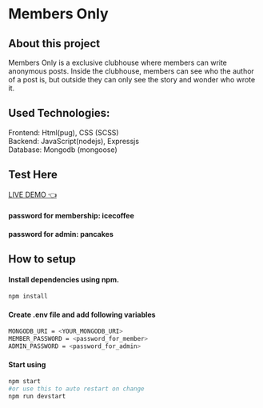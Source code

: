 # Members Only

## About this project

Members Only is a exclusive clubhouse where members can write anonymous posts. Inside the clubhouse, members can see who the author of a post is, but outside they can only see the story and wonder who wrote it.

## Used Technologies:

Frontend: Html(pug), CSS (SCSS)  
Backend: JavaScript(nodejs), Expressjs  
Database: Mongodb (mongoose)

## Test Here

[LIVE DEMO 👈](https://members-only-app.up.railway.app/)

#### password for membership: icecoffee

#### password for admin: pancakes

## How to setup

#### Install dependencies using npm.

```bash
npm install
```

#### Create .env file and add following variables

```bash
MONGODB_URI = <YOUR_MONGODB_URI>
MEMBER_PASSWORD = <password_for_member>
ADMIN_PASSWORD = <password_for_admin>
```

#### Start using

```bash
npm start
#or use this to auto restart on change
npm run devstart
```
